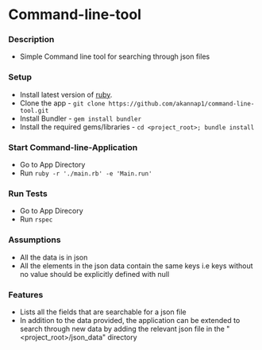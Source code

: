 # Command-line-tool

### Description 
* Simple Command line tool for searching through json files

### Setup
* Install latest version of [ruby](https://www.ruby-lang.org/en/documentation/installation/).
* Clone the app - `git clone https://github.com/akannap1/command-line-tool.git`
* Install Bundler - `gem install bundler`
* Install the required gems/libraries - `cd <project_root>; bundle install`

### Start Command-line-Application 
* Go to App Directory
* Run `ruby -r './main.rb' -e 'Main.run'`

### Run Tests 
* Go to App Direcory
* Run `rspec` 

### Assumptions
* All the data is in json
* All the elements in the json data contain the same keys i.e keys without no value
  should be explicitly defined with null

### Features 
* Lists all the fields that are searchable for a json file
* In addition to the data provided, the application can be extended to search through new data by adding the relevant json file in the "<project_root>/json_data" directory
